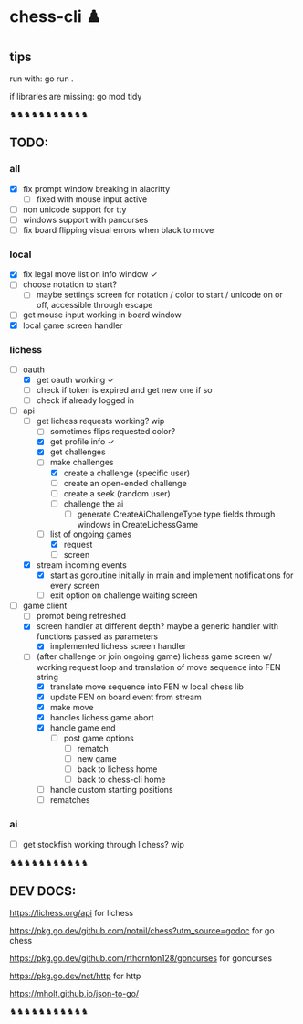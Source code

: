 # chess-cli ♟️

## tips

run with: go run .

if libraries are missing: go mod tidy

♞♞♞♞♞♞♞♞♞♞♞

## TODO:


### all
- [x] fix prompt window breaking in alacritty
  - [ ] fixed with mouse input active
- [ ] non unicode support for tty
- [ ] windows support with pancurses
- [ ] fix board flipping visual errors when black to move

### local
- [x] fix legal move list on info window ✓
- [ ] choose notation to start?
  - [ ] maybe settings screen for notation / color to start / unicode on or off, accessible through escape
- [ ] get mouse input working in board window
- [x] local game screen handler

### lichess

- [ ] oauth
  - [x] get oauth working ✓
  - [ ] check if token is expired and get new one if so
  - [ ] check if already logged in
- [ ] api
  - [ ] get lichess requests working? wip
    - [ ] sometimes flips requested color?
    - [x] get profile info ✓
    - [x] get challenges
    - [ ] make challenges
      - [x] create a challenge (specific user)
      - [ ] create an open-ended challenge
      - [ ] create a seek (random user)
      - [ ] challenge the ai
        - [ ] generate CreateAiChallengeType type fields through windows in CreateLichessGame
    - [ ] list of ongoing games
      - [x] request
      - [ ] screen
   - [x] stream incoming events
     - [x] start as goroutine initially in main and implement notifications for every screen
     - [ ] exit option on challenge waiting screen
- [ ] game client
  - [ ] prompt being refreshed
  - [x] screen handler at different depth? maybe a generic handler with functions passed as parameters
    - [x] implemented lichess screen handler
  - [ ] (after challenge or join ongoing game) lichess game screen w/ working request loop and translation of move sequence into FEN string
    - [x] translate move sequence into FEN w local chess lib
    - [x] update FEN on board event from stream
    - [x] make move
    - [x] handles lichess game abort
    - [x] handle game end
      - [ ] post game options
        - [ ] rematch
        - [ ] new game
        - [ ] back to lichess home
        - [ ] back to chess-cli home
    - [ ] handle custom starting positions
    - [ ] rematches

### ai
- [ ] get stockfish working through lichess? wip



♞♞♞♞♞♞♞♞♞♞♞

## DEV DOCS:

https://lichess.org/api for lichess

https://pkg.go.dev/github.com/notnil/chess?utm_source=godoc for go chess

https://pkg.go.dev/github.com/rthornton128/goncurses for goncurses

https://pkg.go.dev/net/http for http

https://mholt.github.io/json-to-go/

♞♞♞♞♞♞♞♞♞♞♞
